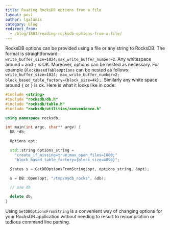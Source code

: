 ```yaml
---
title: Reading RocksDB options from a file
layout: post
author: lgalanis
category: blog
redirect_from:
  - /blog/1883/reading-rocksdb-options-from-a-file/
---
```


RocksDB options can be provided using a file or any string to RocksDB. The format is straightforward: `write_buffer_size=1024;max_write_buffer_number=2`. Any whitespace around `=` and `;` is OK. Moreover, options can be nested as necessary. For example `BlockBasedTableOptions` can be nested as follows: `write_buffer_size=1024; max_write_buffer_number=2; block_based_table_factory={block_size=4k};`. Similarly any white space around `{` or `}` is ok. Here is what it looks like in code:

```c++
#include <string>
#include "rocksdb/db.h"
#include "rocksdb/table.h"
#include "rocksdb/utilities/convenience.h"

using namespace rocksdb;                                                                                           

int main(int argc, char** argv) {                                                                                  
  DB *db;

  Options opt;

  std::string options_string =                                                                                     
    "create_if_missing=true;max_open_files=1000;"                                                                  
    "block_based_table_factory={block_size=4096}";                                                                 

  Status s = GetDBOptionsFromString(opt, options_string, &opt);

  s = DB::Open(opt, "/tmp/mydb_rocks", &db);                                                                       

  // use db

  delete db;
}
```

Using `GetDBOptionsFromString` is a convenient way of changing options for your RocksDB application without needing to resort to recompilation or tedious command line parsing.
